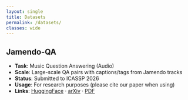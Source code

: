 ```yaml
---
layout: single
title: Datasets
permalink: /datasets/
classes: wide
---
```


## Jamendo-QA
- **Task**: Music Question Answering (Audio)  
- **Scale**: Large-scale QA pairs with captions/tags from Jamendo tracks  
- **Status**: Submitted to ICASSP 2026  
- **Usage**: For research purposes (please cite our paper when using)  
- **Links**: [HuggingFace](https://huggingface.co/datasets/m-a-a-p/Jamendo-QA) · [arXiv](https://arxiv.org/abs/2509.15662) · [PDF](https://arxiv.org/pdf/2509.15662)
